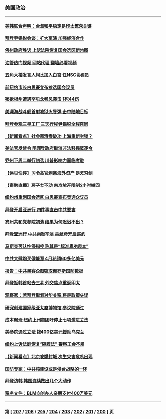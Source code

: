 ### 美国政治
---
#### [美韩联合声明：台海和平稳定是印太繁荣关键](../../pages/ncid1078159/n13742268.md?05220445) 
#### [拜登尹锡悦会谈：扩大军演 加强经济合作](../../pages/ncid1078159/n13742175.md?05220445) 
#### [佛州政府胜诉 上诉法院恢复国会选区新地图](../../pages/ncid1078159/n13742082.md?05220445) 
#### [油管热门视频 网站代理 翻墙必看视频](http://209.222.30.114:81/youtube.html?05220445)
#### [五角大楼发言人柯比加入白宫 任NSC协调员](../../pages/ncid1078159/n13742052.md?05220445) 
#### [前纽约市长白思豪宣布参选国会议员](../../pages/ncid1078159/n13742025.md?05220445) 
#### [密歇根州遭遇罕见龙卷风袭击 1死44伤](../../pages/ncid1078159/n13742000.md?05220445) 
#### [美濒海战斗舰首射地狱火导弹 击中陆地目标](../../pages/ncid1078159/n13741853.md?05220445) 
#### [拜登参观三星工厂 三天行程尹锡锐全程陪同](../../pages/ncid1078159/n13741945.md?05220445) 
#### [【新闻看点】社会面清零破功 上海重新封锁？](../../pages/ncid1078159/n13741869.md?05220445) 
#### [美法官发禁令 阻拜登政府取消非法移民驱逐令](../../pages/ncid1078159/n13741850.md?05220445) 
#### [乔州下周二举行初选 川普影响力面临考验](../../pages/ncid1078159/n13741800.md?05220445) 
#### [【远见快评】习令高官剥离海外资产 是双刃剑](../../pages/ncid1078159/n13741866.md?05220445) 
#### [【秦鹏直播】房子卖不动 南京放开限制2小时撤回](../../pages/ncid1078159/n13741862.md?05220445) 
#### [纽约州重划国会选区 白思豪宣布竞选众议员](../../pages/ncid1078159/n13741789.md?05220445) 
#### [拜登开启亚洲行 四件事直击中共要害](../../pages/ncid1078159/n13741755.md?05220445) 
#### [宾州共和党参院初选 结果为何迟迟不出？](../../pages/ncid1078159/n13741696.md?05220445) 
#### [拜登亚洲行 中共南海军演 美航母开启巡航](../../pages/ncid1078159/n13741761.md?05220445) 
#### [马斯克否认性侵指控 称其是“标准卑劣剧本”](../../pages/ncid1078159/n13741699.md?05220445) 
#### [中共大肆购买俄能源 4月花销60多亿美元](../../pages/ncid1078159/n13741698.md?05220445) 
#### [报告：中共黑客企图窃取俄罗斯国防数据](../../pages/ncid1078159/n13741568.md?05220445) 
#### [拜登抵韩首站去三星 外交焦点重返印太](../../pages/ncid1078159/n13741591.md?05220445) 
#### [观察家：若拜登取消对华关税 将是政策失误](../../pages/ncid1078159/n13741274.md?05220445) 
#### [研究创建国家级亚太裔博物馆 参议院通过](../../pages/ncid1078159/n13741348.md?05220445) 
#### [成本飙涨 纽约上州商团吁停止七项激进立法](../../pages/ncid1078159/n13741314.md?05220445) 
#### [美参院通过立法 拨400亿美元援助乌克兰](../../pages/ncid1078159/n13741222.md?05220445) 
#### [纽约上诉法庭恢复“隔膜法” 警察工会不服](../../pages/ncid1078159/n13741334.md?05220445) 
#### [【新闻看点】北京被爆封城 次生灾害危机出现](../../pages/ncid1078159/n13741098.md?05220445) 
#### [国防专家：中共核建设或是侵台战略的一环](../../pages/ncid1078159/n13741297.md?05220445) 
#### [拜登访韩 韩国连续做出几个大动作](../../pages/ncid1078159/n13741304.md?05220445) 
#### [税务文件：BLM向创办人亲朋支付400万美元](../../pages/ncid1078159/n13741108.md?05220445) 

---
#### 第 [ [207](./207.md?05220445) / [206](./206.md?05220445) / [205](./205.md?05220445) / [204](./204.md?05220445) / [203](./203.md?05220445) / [202](./202.md?05220445) / [201](./201.md?05220445) / [200](./200.md?05220445) ] 页
